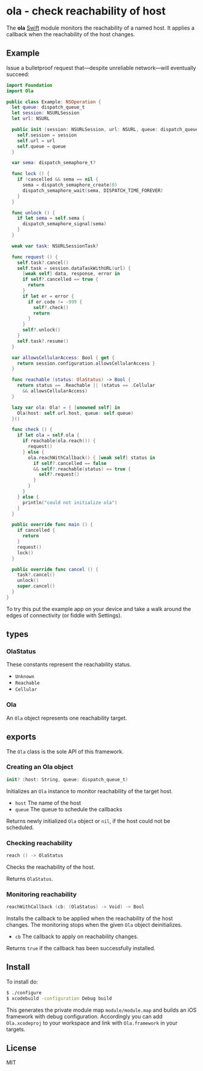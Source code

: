 
# ola - check reachability of host

The **ola** [Swift](https://developer.apple.com/swift/) module monitors the reachability of a named host. It applies a callback when the reachability of the host changes.

## Example

Issue a bulletproof request that—despite unreliable network—will eventually succeed:

```swift
import Foundation
import Ola

public class Example: NSOperation {
  let queue: dispatch_queue_t
  let session: NSURLSession
  let url: NSURL

  public init (session: NSURLSession, url: NSURL, queue: dispatch_queue_t) {
    self.session = session
    self.url = url
    self.queue = queue
  }

  var sema: dispatch_semaphore_t?

  func lock () {
    if !cancelled && sema == nil {
      sema = dispatch_semaphore_create(0)
      dispatch_semaphore_wait(sema, DISPATCH_TIME_FOREVER)
    }
  }

  func unlock () {
    if let sema = self.sema {
      dispatch_semaphore_signal(sema)
    }
  }

  weak var task: NSURLSessionTask?

  func request () {
    self.task?.cancel()
    self.task = session.dataTaskWithURL(url) {
      [weak self] data, response, error in
      if self?.cancelled == true {
        return
      }
      if let er = error {
        if er.code != -999 {
          self?.check()
          return
        }
      }
      self?.unlock()
    }
    self.task?.resume()
  }

  var allowsCellularAccess: Bool { get {
    return session.configuration.allowsCellularAccess }
  }

  func reachable (status: OlaStatus) -> Bool {
    return status == .Reachable || (status == .Cellular
      && allowsCellularAccess)
  }

  lazy var ola: Ola? = { [unowned self] in
    Ola(host: self.url.host, queue: self.queue)
  }()

  func check () {
    if let ola = self.ola {
      if reachable(ola.reach()) {
        request()
      } else {
        ola.reachWithCallback() { [weak self] status in
          if self?.cancelled == false
          && self?.reachable(status) == true {
            self?.request()
          }
        }
      }
    } else {
      println("could not initialize ola")
    }
  }

  public override func main () {
    if cancelled {
      return
    }
    request()
    lock()
  }

  public override func cancel () {
    task?.cancel()
    unlock()
    super.cancel()
  }
}
```

To try this put the example app on your device and take a walk around the edges of connectivity (or fiddle with Settings).

## types

### OlaStatus

These constants represent the reachability status.

- `Unknown`
- `Reachable`
- `Cellular`

### Ola

An `Ola` object represents one reachability target.

## exports

The `Ola` class is the sole API of this framework.

### Creating an Ola object

```swift
init? (host: String, queue: dispatch_queue_t)
```
Initializes an `Ola` instance to monitor reachability of the target host.

- `host` The name of the host
- `queue` The queue to schedule the callbacks

Returns newly initialized `Ola` object or `nil`, if the host could not be scheduled.

### Checking reachability

```swift
reach () -> OlaStatus
```
Checks the reachability of the host.

Returns `OlaStatus`.

### Monitoring reachability

```swift
reachWithCallback (cb: (OlaStatus) -> Void) -> Bool
```
Installs the callback to be applied when the reachability of the host changes. The monitoring stops when the given `Ola` object deinitializes.

- `cb` The callback to apply on reachability changes.

Returns `true` if the callback has been successfully installed.

## Install

To install do:

```bash
$ ./configure
$ xcodebuild -configuration Debug build
```
This generates the private module map `module/module.map` and builds an iOS framework with debug configuration. Accordingly you can add `Ola.xcodeproj` to your workspace and link with `Ola.framework` in your targets.

## License

MIT
